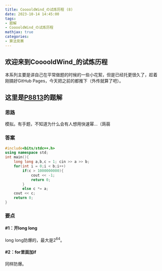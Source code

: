 ```yaml
---
title: CooooldWind_の试炼历程 (8)
date: 2023-10-14 14:45:00
tags: 
- 题解
- CooooldWind_の试炼历程
mathjax: true
categories:
- 算法竞赛
---
```


## 欢迎来到CooooldWind_的试炼历程

本系列主要是讲自己在平常做题的时候的一些小花絮，但是已经托更很久了，趁着刚搞好GitHub Pages，今天把之前的都推下（外传就算了吧）。

## 这里是[P8813](https://www.luogu.com.cn/problem/P8813)的题解

### 思路

模拟。有手题，不知道为什么会有人想用快速幂…（蒟蒻

### 答案

```cpp
#include<bits/stdc++.h>
using namespace std;
int main(){
	long long a,b,c = 1; cin >> a >> b;
	for(int i = 0;i < b;i++)
		if(c > 1000000000){
			cout << -1;
			return 0;
		}
		else c *= a;
	cout << c;
	return 0;
}
```

### 要点

#### #1：开long long

long long防爆的，最大是$2^6$$^4$。

#### #2：for里面加if

同样防爆。